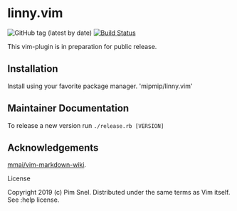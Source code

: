 linny.vim
=========

![GitHub tag (latest by date)](https://img.shields.io/github/v/tag/mipmip/linny.vim)
[![Build Status](https://travis-ci.org/mipmip/linny.vim.svg?branch=master)](https://travis-ci.org/mipmip/linny.vim)

This vim-plugin is in preparation for public release.

## Installation

Install using your favorite package manager. 'mipmip/linny.vim'

## Maintainer Documentation

To release a new version run ````./release.rb [VERSION]````

## Acknowledgements

[mmai/vim-markdown-wiki](https://github.com/mmai/vim-markdown-wiki).

License

Copyright 2019 (c) Pim Snel. Distributed under the same terms as Vim itself. See :help license.
